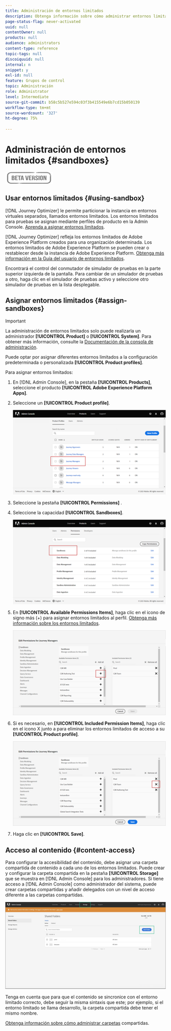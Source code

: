 ```yaml
---
title: Administración de entornos limitados
description: Obtenga información sobre cómo administrar entornos limitados
page-status-flag: never-activated
uuid: null
contentOwner: null
products: null
audience: administrators
content-type: reference
topic-tags: null
discoiquuid: null
internal: n
snippet: y
exl-id: null
feature: Grupos de control
topic: Administración
role: Administrator
level: Intermediate
source-git-commit: b58c5b527e594c03f3b415549e6b7cd15b050139
workflow-type: tm+mt
source-wordcount: '327'
ht-degree: 75%

---
```


# Administración de entornos limitados {#sandboxes}

![](../assets/do-not-localize/badge.png)

## Usar entornos limitados {#using-sandbox}

[!DNL Journey Optimizer] le permite particionar la instancia en entornos virtuales separados, llamados entornos limitados.
Los entornos limitados para pruebas se asignan mediante perfiles de producto en la Admin Console. [Aprenda a asignar entornos limitados](permissions.md#create-product-profile).

[!DNL Journey Optimizer] refleja los entornos limitados de Adobe Experience Platform creados para una organización determinada.
Los entornos limitados de Adobe Experience Platform se pueden crear o restablecer desde la instancia de Adobe Experience Platform. [Obtenga más información en la Guía del usuario de entornos limitados](https://experienceleague.adobe.com/docs/experience-platform/sandbox/ui/user-guide.html?lang=es).

Encontrará el control del conmutador de simulador de pruebas en la parte superior izquierda de la pantalla. Para cambiar de un simulador de pruebas a otro, haga clic en el simulador de pruebas activo y seleccione otro simulador de pruebas en la lista desplegable.

## Asignar entornos limitados {#assign-sandboxes}

>[!IMPORTANT]
>
> La administración de entornos limitados solo puede realizarla un administrador **[!UICONTROL Product]** o **[!UICONTROL System]**. Para obtener más información, consulte la [Documentación de la consola de administración](https://helpx.adobe.com/enterprise/admin-guide.html/enterprise/using/admin-roles.ug.html).

Puede optar por asignar diferentes entornos limitados a la configuración predeterminada o personalizada **[!UICONTROL Product profiles]**.

Para asignar entornos limitados:

1. En [!DNL Admin Console], en la pestaña **[!UICONTROL Products]**, seleccione el producto **[!UICONTROL Adobe Experience Platform Apps]**.

1. Seleccione un **[!UICONTROL Product profile]**.

   ![](../assets/sandbox_1.png)

1. Seleccione la pestaña **[!UICONTROL Permissions]** .

1. Seleccione la capacidad **[!UICONTROL Sandboxes]**.

   ![](../assets/sandbox_2.png)

1. En **[!UICONTROL Available Permissions Items]**, haga clic en el icono de signo más (+) para asignar entornos limitados al perfil. [Obtenga más información sobre los entornos limitados](https://experienceleague.adobe.com/docs/experience-platform/sandbox/home.html?lang=es).

   ![](../assets/sandbox_3.png)

1. Si es necesario, en **[!UICONTROL Included Permission Items]**, haga clic en el icono X junto a para eliminar los entornos limitados de acceso a su **[!UICONTROL Product profile]**.

   ![](../assets/sandbox_4.png)

1. Haga clic en **[!UICONTROL Save]**.

## Acceso al contenido {#content-access}

Para configurar la accesibilidad del contenido, debe asignar una carpeta compartida de contenido a cada uno de los entornos limitados. Puede crear y configurar la carpeta compartida en la pestaña **[!UICONTROL Storage]** que se muestra en [!DNL Admin Console] para los administradores. Si tiene acceso a [!DNL Admin Console] como administrador del sistema, puede crear carpetas compartidas y añadir delegados con un nivel de acceso diferente a las carpetas compartidas.

![](../assets/do-not-localize/content_access.png)

Tenga en cuenta que para que el contenido se sincronice con el entorno limitado correcto, debe seguir la misma sintaxis que este; por ejemplo, si el entorno limitado se llama desarrollo, la carpeta compartida debe tener el mismo nombre.

[Obtenga información sobre cómo administrar carpetas](https://helpx.adobe.com/enterprise/admin-guide.html/enterprise/using/manage-adobe-storage.ug.html) compartidas.

